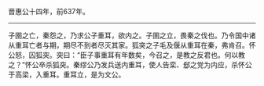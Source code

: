 晋惠公十四年，前637年。

---

子圉之亡，秦怨之，乃求公子重耳，欲内之。子圉之立，畏秦之伐也。乃令国中诸从重耳亡者与期，期尽不到者尽灭其家。狐突之子毛及偃从重耳在秦，弗肯召。怀公怒，囚狐突。突曰：“臣子事重耳有年数矣，今召之，是教之反君也。何以教之？”怀公卒杀狐突。秦缪公乃发兵送内重耳，使人告栾、郄之党为内应，杀怀公于高梁，入重耳。重耳立，是为文公。